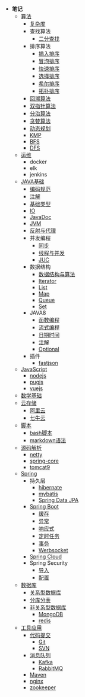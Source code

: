 - **笔记**
    - [算法](algorithm/)
        - [复杂度](algorithm/complexity)
        - 查找算法
             - [二分查找](algorithm/search/Binary)
        - 排序算法
            - [插入排序](algorithm/sort/insert)
            - [冒泡排序](algorithm/sort/bubble)
            - [快速排序](algorithm/sort/quick)
            - [选择排序](algorithm/sort/select)
            - [希尔排序](algorithm/sort/shell)
            - [拓扑排序](algorithm/sort/topol)
        - [回溯算法](algorithm/Backtrack)
        - [双指针算法](algorithm/DoublePointer)
        - [分治算法](algorithm/Divideandconquer)
        - [贪婪算法](algorithm/Greedy)
        - [动态规划](algorithm/Dynamic)
        - [KMP](algorithm/KMP)
        - [BFS](algorithm/BFS)
        - [DFS](algorithm/DFS)
    - [运维](devops/)
        - docker
        - elk
        - jenkins
    - [JAVA基础](J2EE/)
        - [编码规范](J2EE/编码规范)
        - [注解](J2EE/annotation)
        - [基础类型](J2EE/basictype)
        - [IO](J2EE/IO)
        - [JavaDoc](J2EE/javadoc)
        - [JVM](J2EE/JVM)
        - [反射与代理](J2EE/reflect)
        - 并发编程
            - [同步](J2EE/Concurrent/同步)
            - [线程与并发](J2EE/Concurrent/线程与并发)
            - [JUC](J2EE/Concurrent/J.U.C)
        - 数据结构
            - [数据结构与算法](J2EE/datastructure/数据结构与算法)
            - [Iterator](J2EE/datastructure/Iterator)
            - [List](J2EE/datastructure/List)
            - [Map](J2EE/datastructure/Map)
            - [Queue](J2EE/datastructure/Queue)
            - [Set](J2EE/datastructure/Set)
        - JAVA8
            - [函数编程](J2EE/JAVA8/函数编程)
            - [流式编程](J2EE/JAVA8/流式编程)
            - [日期时间](J2EE/JAVA8/日期时间)
            - [注解](J2EE/JAVA8/注解)
            - [Optional](J2EE/JAVA8/Optional)
        - 插件
            - [fastjson](J2EE/plugins/fastjson)
    - [JavaScript](js/)
        - [nodejs](js/node)
        - [pugjs](js/pug)
        - [vuejs](js/vue)
    - [数学基础](math/)
    - [云存储](oss/)
        - [阿里云](oss/aliyun)
        - [七牛云](oss/qiniuyun)
    - [脚本](script/)
        - [bash脚本](script/bash)
        - [markdown语法](script/markdown)
    - [源码解析](source/)
        - [netty](source/netty)
        - [spring-core](source/spring-core)
        - [tomcat9](source/tomcat9)
    - [Spring](spring/)
        - 持久层
            - [hibernate](spring/persistence/hibernate)
            - [mybatis](spring/persistence/mybatis)
            - [Spring Data JPA](spring/persistence/spring_data_jpa)
        - [Spring Boot](spring/spring-boot)
            - [缓存](spring/spring-boot/cache)
            - [异常](spring/spring-boot/exception)
            - [响应式](spring/spring-boot/reactive)
            - [定时任务](spring/spring-boot/schedule)
            - [事务](spring/spring-boot/transactional)
            - [Werbsocket](spring/spring-boot/websocket)
        - [Spring Cloud](spring/spring-cloud)
        - Spring Security
            - [导入](spring/spring-security/导入)
            - [配置](spring/spring-security/配置)
    - [数据库](SQL/)
        - [关系型数据库](SQL/relational/)
         - [分库分表](SQL/relational/Sharding)
        - [非关系型数据库](SQL/nosql/)
            - [MongoDB](SQL/nosql/mongodb)
            - [redis](SQL/nosql/redis)
    - [工具应用](toolapp/)
        - [代码提交](toolapp/code/)
            - [Git](toolapp/code/git)
            - [SVN](toolapp/code/svn)
        - [消息队列](toolapp/mq/)
            - [Kafka](toolapp/mq/kafka)
            - [RabbitMQ](toolapp/mq/rabbitmq)
        - [Maven](toolapp/maven)
        - [nginx](toolapp/nginx)
        - [zookeeper](toolapp/zookeeper)